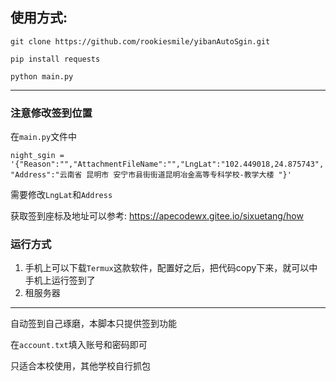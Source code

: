 
## 使用方式:

```git clone https://github.com/rookiesmile/yibanAutoSgin.git```

```pip install requests```

```python main.py```

- - - 

### 注意修改签到位置

在`main.py`文件中

```night_sgin = '{"Reason":"","AttachmentFileName":"","LngLat":"102.449018,24.875743","Address":"云南省 昆明市 安宁市县街街道昆明冶金高等专科学校-教学大楼 "}'```

需要修改`LngLat`和`Address`

获取签到座标及地址可以参考: 
https://apecodewx.gitee.io/sixuetang/how

### 运行方式

1. 手机上可以下载`Termux`这款软件，配置好之后，把代码copy下来，就可以中手机上运行签到了
2. 租服务器
- - -

自动签到自己琢磨，本脚本只提供签到功能

在`account.txt`填入账号和密码即可

只适合本校使用，其他学校自行抓包
